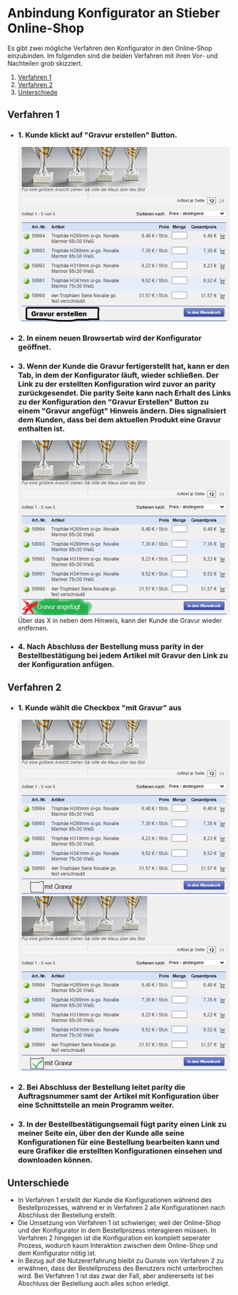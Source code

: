 # Anbindung Konfigurator an Stieber Online-Shop

Es gibt zwei mögliche Verfahren den Konfigurator in den Online-Shop einzubinden. Im folgenden sind die beiden Verfahren mit ihren Vor- und Nachteilen grob skizziert.

1. [Verfahren 1](#verfahren1)
2. [Verfahren 2](#verfahren2)
3. [Unterschiede](#unterschiede)

## <a name="verfahren1"></a> Verfahren 1

- ### 1. Kunde klickt auf "Gravur erstellen" Button.
  ![Ungefähres Aussehen](first_step_one.png)

- ### 2. In einem neuen Browsertab wird der Konfigurator geöffnet.
- ### 3. Wenn der Kunde die Gravur fertigerstellt hat, kann er den Tab, in dem der Konfigurator läuft, wieder schließen. Der Link zu der erstellten Konfiguration wird zuvor an parity zurückgesendet. Die parity Seite kann nach Erhalt des Links zu der Konfiguration den "Gravur Erstellen" Button zu einem "Gravur angefügt" Hinweis ändern. Dies signalisiert dem Kunden, dass bei dem aktuellen Produkt eine Gravur enthalten ist.
  ![Ungefähres Aussehen](first_step_two.png)  
  Über das X in neben dem Hinweis, kann der Kunde die Gravur wieder entfernen.
- ### 4. Nach Abschluss der Bestellung muss parity in der Bestellbestätigung bei jedem Artikel mit Gravur den Link zu der Konfiguration anfügen.

## <a name="verfahren2"></a> Verfahren 2
- ### 1. Kunde wählt die Checkbox "mit Gravur" aus
  ![Ungefähres Aussehen](second_step_one_a.png)  
  ![Ungefähres Aussehen](second_step_one_b.png)
- ### 2. Bei Abschluss der Bestellung leitet parity die Auftragsnummer samt der Artikel mit Konfiguration über eine Schnittstelle an mein Programm weiter.
- ### 3. In der Bestellbestätigungsemail fügt parity einen Link zu meiner Seite ein, über den der Kunde alle seine Konfigurationen für eine Bestellung bearbeiten kann und eure Grafiker die erstellten Konfigurationen einsehen und downloaden können.

## <a name="unterschiede"></a> Unterschiede
- In Verfahren 1 erstellt der Kunde die Konfigurationen während des Bestellprozesses, während er in Verfahren 2 alle Konfigurationen nach Abschluss der Bestellung erstellt.
- Die Umsetzung von Verfahren 1 ist schwieriger, weil der Online-Shop und der Konfigurator in dem Bestellprozess interagieren müssen. In Verfahren 2 hingegen ist die Konfiguration ein komplett seperater Prozess, wodurch kaum Interaktion zwischen dem Online-Shop und dem Konfigurator nötig ist.
- In Bezug auf die Nutzererfahrung bleibt zu Gunste von Verfahren 2 zu erwähnen, dass der Bestellprozess des Benutzers nicht unterbrochen wird. Bei Verfahren 1 ist das zwar der Fall, aber andererseits ist bei Abschluss der Bestellung auch alles schon erledigt.

